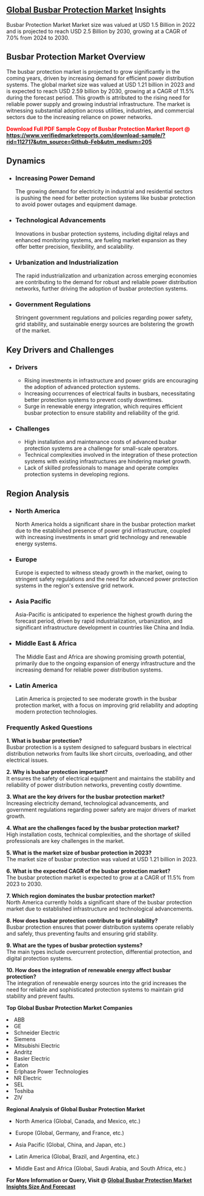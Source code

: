 <h2><a href="https://www.verifiedmarketreports.com/download-sample/?rid=112717&amp;utm_source=Github&amp;utm_medium=205" target="_blank">Global Busbar Protection Market</a> Insights</h2><p>Busbar Protection Market Market size was valued at USD 1.5 Billion in 2022 and is projected to reach USD 2.5 Billion by 2030, growing at a CAGR of 7.0% from 2024 to 2030.</p><p> <h2>Busbar Protection Market Overview</h2> <p>The busbar protection market is projected to grow significantly in the coming years, driven by increasing demand for efficient power distribution systems. The global market size was valued at USD 1.21 billion in 2023 and is expected to reach USD 2.59 billion by 2030, growing at a CAGR of 11.5% during the forecast period. This growth is attributed to the rising need for reliable power supply and growing industrial infrastructure. The market is witnessing substantial adoption across utilities, industries, and commercial sectors due to the increasing reliance on power networks.</p> <p><strong><p><span class=""><span style="color: #ff0000;"><strong>Download Full PDF Sample Copy of Busbar Protection Market Report</strong> @ </span><a href="https://www.verifiedmarketreports.com/download-sample/?rid=112717&amp;utm_source=Github-Feb&amp;utm_medium=205" target="_blank">https://www.verifiedmarketreports.com/download-sample/?rid=112717&amp;utm_source=Github-Feb&amp;utm_medium=205</a></span></p></strong></p> <h2>Dynamics</h2> <ul> <li><h3>Increasing Power Demand</h3> The growing demand for electricity in industrial and residential sectors is pushing the need for better protection systems like busbar protection to avoid power outages and equipment damage.</li> <li><h3>Technological Advancements</h3> Innovations in busbar protection systems, including digital relays and enhanced monitoring systems, are fueling market expansion as they offer better precision, flexibility, and scalability.</li> <li><h3>Urbanization and Industrialization</h3> The rapid industrialization and urbanization across emerging economies are contributing to the demand for robust and reliable power distribution networks, further driving the adoption of busbar protection systems.</li> <li><h3>Government Regulations</h3> Stringent government regulations and policies regarding power safety, grid stability, and sustainable energy sources are bolstering the growth of the market.</li> </ul> <h2>Key Drivers and Challenges</h2> <ul> <li><h3>Drivers</h3> <ul> <li>Rising investments in infrastructure and power grids are encouraging the adoption of advanced protection systems.</li> <li>Increasing occurrences of electrical faults in busbars, necessitating better protection systems to prevent costly downtimes.</li> <li>Surge in renewable energy integration, which requires efficient busbar protection to ensure stability and reliability of the grid.</li> </ul> </li> <li><h3>Challenges</h3> <ul> <li>High installation and maintenance costs of advanced busbar protection systems are a challenge for small-scale operators.</li> <li>Technical complexities involved in the integration of these protection systems with existing infrastructures are hindering market growth.</li> <li>Lack of skilled professionals to manage and operate complex protection systems in developing regions.</li> </ul> </li> </ul> <h2>Region Analysis</h2> <ul> <li><h3>North America</h3> North America holds a significant share in the busbar protection market due to the established presence of power grid infrastructure, coupled with increasing investments in smart grid technology and renewable energy systems.</li> <li><h3>Europe</h3> Europe is expected to witness steady growth in the market, owing to stringent safety regulations and the need for advanced power protection systems in the region's extensive grid network.</li> <li><h3>Asia Pacific</h3> Asia-Pacific is anticipated to experience the highest growth during the forecast period, driven by rapid industrialization, urbanization, and significant infrastructure development in countries like China and India.</li> <li><h3>Middle East & Africa</h3> The Middle East and Africa are showing promising growth potential, primarily due to the ongoing expansion of energy infrastructure and the increasing demand for reliable power distribution systems.</li> <li><h3>Latin America</h3> Latin America is projected to see moderate growth in the busbar protection market, with a focus on improving grid reliability and adopting modern protection technologies.</li> </ul> <h3>Frequently Asked Questions</h3> <p><strong>1. What is busbar protection?</strong><br> Busbar protection is a system designed to safeguard busbars in electrical distribution networks from faults like short circuits, overloading, and other electrical issues.</p> <p><strong>2. Why is busbar protection important?</strong><br> It ensures the safety of electrical equipment and maintains the stability and reliability of power distribution networks, preventing costly downtime.</p> <p><strong>3. What are the key drivers for the busbar protection market?</strong><br> Increasing electricity demand, technological advancements, and government regulations regarding power safety are major drivers of market growth.</p> <p><strong>4. What are the challenges faced by the busbar protection market?</strong><br> High installation costs, technical complexities, and the shortage of skilled professionals are key challenges in the market.</p> <p><strong>5. What is the market size of busbar protection in 2023?</strong><br> The market size of busbar protection was valued at USD 1.21 billion in 2023.</p> <p><strong>6. What is the expected CAGR of the busbar protection market?</strong><br> The busbar protection market is expected to grow at a CAGR of 11.5% from 2023 to 2030.</p> <p><strong>7. Which region dominates the busbar protection market?</strong><br> North America currently holds a significant share of the busbar protection market due to established infrastructure and technological advancements.</p> <p><strong>8. How does busbar protection contribute to grid stability?</strong><br> Busbar protection ensures that power distribution systems operate reliably and safely, thus preventing faults and ensuring grid stability.</p> <p><strong>9. What are the types of busbar protection systems?</strong><br> The main types include overcurrent protection, differential protection, and digital protection systems.</p> <p><strong>10. How does the integration of renewable energy affect busbar protection?</strong><br> The integration of renewable energy sources into the grid increases the need for reliable and sophisticated protection systems to maintain grid stability and prevent faults.</p> </p><p><strong>Top Global Busbar Protection Market Companies</strong></p><div data-test-id=""><p><li>ABB</li><li> GE</li><li> Schneider Electric</li><li> Siemens</li><li> Mitsubishi Electric</li><li> Andritz</li><li> Basler Electric</li><li> Eaton</li><li> Erlphase Power Technologies</li><li> NR Electric</li><li> SEL</li><li> Toshiba</li><li> ZIV</li></p><div><strong>Regional Analysis of&nbsp;Global Busbar Protection Market</strong></div><ul><li dir="ltr"><p dir="ltr">North America&nbsp;(Global, Canada, and Mexico, etc.)</p></li><li dir="ltr"><p dir="ltr">Europe (Global, Germany, and France, etc.)</p></li><li dir="ltr"><p dir="ltr">Asia Pacific&nbsp;(Global, China, and Japan, etc.)</p></li><li dir="ltr"><p dir="ltr">Latin America&nbsp;(Global, Brazil, and Argentina, etc.)</p></li><li dir="ltr">Middle East and Africa&nbsp;(Global, Saudi Arabia, and South Africa, etc.)</li></ul><p><strong>For More Information or Query, Visit @&nbsp;</strong><strong><a href="https://www.verifiedmarketreports.com/product/busbar-protection-market/?utm_source=Github&amp;utm_medium=205" target="_blank">Global Busbar Protection Market Insights Size And Forecast</a></strong></p></div>
